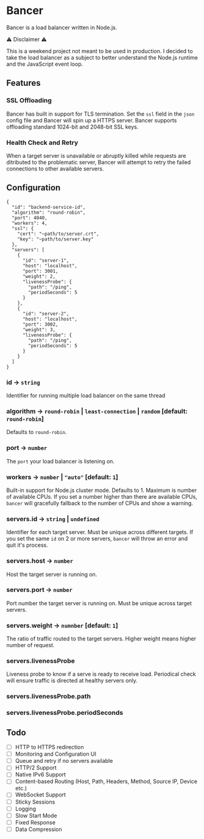 # Bancer

Bancer is a load balancer written in Node.js.

⚠ Disclaimer ⚠

This is a weekend project not meant to be used in production. I decided to take the load balancer as a subject to better understand the Node.js runtime and the JavaScript event loop.

## Features

### SSL Offloading

Bancer has built in support for TLS termination. Set the `ssl` field in the `json` config file and Bancer will spin up a HTTPS server. Bancer supports offloading standard 1024-bit and 2048-bit SSL keys.

### Health Check and Retry

When a target server is unavailable or abruptly killed while requests are ditributed to the problematic server, Bancer will attempt to retry the failed connections to other available servers.

## Configuration

```jsonc
{
  "id": "backend-service-id",
  "algorithm": "round-robin",
  "port": 4040,
  "workers": 4,
  "ssl": {
    "cert": "~path/to/server.crt",
    "key": "~path/to/server.key"
  },
  "servers": [
    {
      "id": "server-1",
      "host": "localhost",
      "port": 3001,
      "weight": 2,
      "livenessProbe": {
        "path": "/ping",
        "periodSeconds": 5
      }
    },
    {
      "id": "server-2",
      "host": "localhost",
      "port": 3002,
      "weight": 3,
      "livenessProbe": {
        "path": "/ping",
        "periodSeconds": 5
      }
    }
  ]
}
```

### id -> `string`

Identifier for running multiple load balancer on the same thread

### algorithm -> `round-robin` | `least-connection` | `random` [default: `round-robin`]

Defaults to `round-robin`.

### port -> `number`

The `port` your load balancer is listening on.

### workers -> `number` | `"auto"` [default: `1`]

Built-in support for Node.js cluster mode. Defaults to 1. Maximum is number of available CPUs. If you set a number higher than there are available CPUs, `bancer` will gracefully fallback to the number of CPUs and show a warning.

### servers.id -> `string` | `undefined`

Identifier for each target server. Must be unique across different targets. If you set the same `id` on 2 or more servers, `bancer` will throw an error and quit it's process.

### servers.host -> `number`

Host the target server is running on.

### servers.port -> `number`

Port number the target server is running on. Must be unique across target servers.

### servers.weight -> `numnber` [default: `1`]

The ratio of traffic routed to the target servers. Higher weight means higher number of request.

### servers.livenessProbe

Liveness probe to know if a serve is ready to receive load. Periodical check will ensure traffic is directed at healthy servers only.

### servers.livenessProbe.path

### servers.livenessProbe.periodSeconds

## Todo

- [ ] HTTP to HTTPS redirection
- [ ] Monitoring and Configuration UI
- [ ] Queue and retry if no servers available
- [ ] HTTP/2 Support
- [ ] Native IPv6 Support
- [ ] Content-based Routing (Host, Path, Headers, Method, Source IP, Device etc.)
- [ ] WebSocket Support
- [ ] Sticky Sessions
- [ ] Logging
- [ ] Slow Start Mode
- [ ] Fixed Response
- [ ] Data Compression
